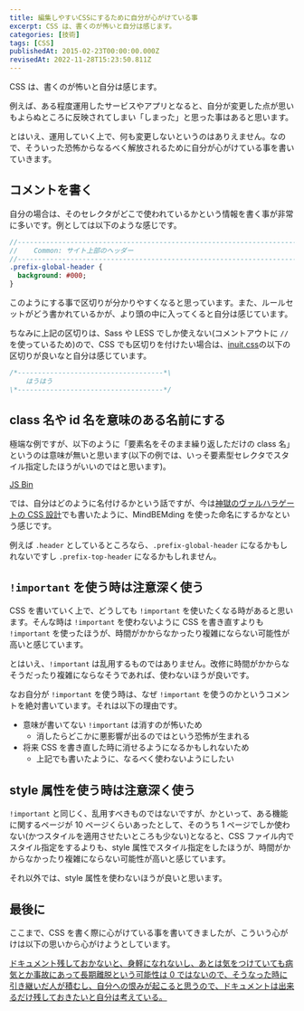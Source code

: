 ```yaml
---
title: 編集しやすいCSSにするために自分が心がけている事
excerpt: CSS は、書くのが怖いと自分は感じます。
categories: [技術]
tags: [CSS]
publishedAt: 2015-02-23T00:00:00.000Z
revisedAt: 2022-11-28T15:23:50.811Z
---
```


CSS は、書くのが怖いと自分は感じます。

例えば、ある程度運用したサービスやアプリとなると、自分が変更した点が思いもよらぬところに反映されてしまい「しまった」と思った事はあると思います。

とはいえ、運用していく上で、何も変更しないというのはありえません。なので、そういった恐怖からなるべく解放されるために自分が心がけている事を書いていきます。

## コメントを書く

自分の場合は、そのセレクタがどこで使われているかという情報を書く事が非常に多いです。例としては以下のような感じです。

```sass
//------------------------------------------------------------------------
//    Common: サイト上部のヘッダー
//------------------------------------------------------------------------
.prefix-global-header {
  background: #000;
}
```

このようにする事で区切りが分かりやすくなると思っています。また、ルールセットがどう書かれているかが、より頭の中に入ってくると自分は感じています。

ちなみに上記の区切りは、Sass や LESS でしか使えない(コメントアウトに `//` を使っているため)ので、CSS でも区切りを付けたい場合は、[inuit.css](https://github.com/csswizardry/inuit.css)の以下の区切りが良いなと自分は感じています。

```css
/*------------------------------------*\
    はうはう
\*------------------------------------*/
```

## class 名や id 名を意味のある名前にする

極端な例ですが、以下のように「要素名をそのまま繰り返しただけの class 名」というのは意味が無いと思います(以下の例では、いっそ要素型セレクタでスタイル指定したほうがいいのではと思います)。

<a class="jsbin-embed" href="http://jsbin.com/vibejoqaka/4/embed?html,css,output">JS Bin</a><script src="http://static.jsbin.com/js/embed.js"></script>

では、自分はどのように名付けるかという話ですが、今は[神獄のヴァルハラゲートの CSS 設計](http://blog.kubosho.com/entry/2014/12/09/valhalla-gate-css-architecture)でも書いたように、MindBEMding を使った命名にするかなという感じです。

例えば `.header` としているところなら、`.prefix-global-header` になるかもしれないですし `.prefix-top-header` になるかもしれません。

## `!important` を使う時は注意深く使う

CSS を書いていく上で、どうしても `!important` を使いたくなる時があると思います。そんな時は `!important` を使わないように CSS を書き直すよりも `!important` を使ったほうが、時間がかからなかったり複雑にならない可能性が高いと感じています。

とはいえ、`!important` は乱用するものではありません。改修に時間がかからなそうだったり複雑にならなそうであれば、使わないほうが良いです。

なお自分が `!important` を使う時は、なぜ `!important` を使うのかというコメントを絶対書いています。それは以下の理由です。

- 意味が書いてない `!important` は消すのが怖いため
  - 消したらどこかに悪影響が出るのではという恐怖が生まれる
- 将来 CSS を書き直した時に消せるようになるかもしれないため
  - 上記でも書いたように、なるべく使わないようにしたい

## style 属性を使う時は注意深く使う

`!important` と同じく、乱用すべきものではないですが、かといって、ある機能に関するページが 10 ページくらいあったとして、そのうち 1 ページでしか使わない(かつスタイルを適用させたいところも少ない)となると、CSS ファイル内でスタイル指定をするよりも、style 属性でスタイル指定をしたほうが、時間がかからなかったり複雑にならない可能性が高いと感じています。

それ以外では、style 属性を使わないほうが良いと思います。

## 最後に

ここまで、CSS を書く際に心がけている事を書いてきましたが、こういう心がけは以下の思いから心がけようとしています。

[ドキュメント残しておかないと、身軽になれないし、あとは気をつけていても病気とか事故にあって長期離脱という可能性は 0 ではないので、そうなった時に引き継いだ人が積むし、自分への恨みが起こると思うので、ドキュメントは出来るだけ残しておきたいと自分は考えている。](https://twitter.com/kubosho_/status/569730148536164352)
